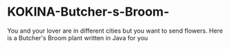 # KOKINA-Butcher-s-Broom-
You and your lover are in different cities but you want to send flowers. Here is a Butcher's Broom plant written in Java for you
